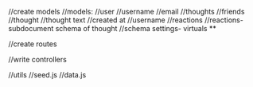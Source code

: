 
//create models
//models:
  //user
    //username
    //email
    //thoughts
    //friends
  //thought 
    //thought text
    //created at
    //username
    //reactions
      //reactions- subdocument schema of thought
//schema settings- virtuals **

//create routes

//write controllers

//utils
  //seed.js
  //data.js

